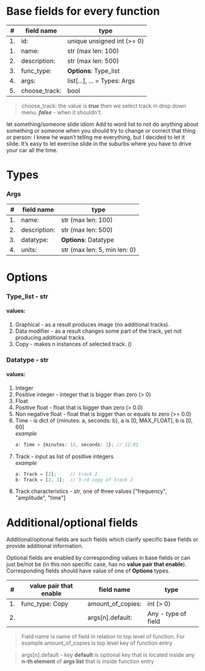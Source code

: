 # Base fields for every function

| #     | field name    | type                          |
| :---: | ---           | ---                           |
| 1.    | id:           | unique unsigned int (>= 0)    |
| 1.    | name:         | str (max len: 100)            |
| 2.    | description:  | str (max len: 500)            |
| 3.    | func_type:    | **Options**: Type_list        |
| 4.    | args:         | list[...], ... = Types: Args  |
| 5.    | choose_track: | bool                          |

> choose_track: the value is ***true*** then we select track in drop down menu. ***false*** - when it shouldn't.

let something/someone slide
idiom
Add to word list
to not do anything about something or someone when you should try to change or correct that thing or person:
I knew he wasn’t telling me everything, but I decided to let it slide.
It’s easy to let exercise slide in the suburbs where you have to drive your car all the time.
# Types

### **Args**

| #     | field name   | type                          |
| :---: | ---          | ---                           |
| 1.    | name:        | str (max len: 100)            |
| 2.    | description: | str (max len: 500)            |
| 3.    | datatype:    | **Options**: Datatype         |
| 4.    | units:       | str (max len: 5, min len: 0)  |


# Options

### **Type_list** - str
#### values:
1. Graphical - as a result produces image (no additional tracks).
2. Data modifier - as a result changes some part of the track, yet not producing.additional tracks.
3. Copy - makes n instances of selected track. ()

### **Datatype** - str
#### values:
1. Integer
2. Positive integer - integer that is bigger than zero (> 0)
3. Float
4. Positive float - float that is bigger than zero (> 0.0)
5. Non negative float - float that is bigger than or equals to zero (>= 0.0)
6. Time - is dict of {minutes: a, seconds: b}, a is [0, MAX_FLOAT], b is [0, 60] <br/>
    *example*
    ```ts
    a: Time = {minutes: 12, seconds: 1}; // 12:01
    ```
7. Track - input as list of positive integers <br/>
    *example* <br/>
    ```ts
    a: Track = [2];     // track 2
    b: Track = [2, 3];  // 3-rd copy of track 2
    ```
8. Track characteristics - str, one of three values ["frequency", "amplitude", "time"] <br/>

# Additional/optional fields
Additional/optional fields are such fields which clarify specific base fields or provide additional information.

Optional fields are enabled by corresponding values in base fields or can just be/not be (in this non specific case, has no **value pair that enable**). Corresponding fields should have value of one of **Options** types.

| #     | value pair that enable | field name        | type                          |
| :---: | ---                    | ---               | ---                           |
| 1.    | func_type: Copy        | amount_of_copies: | int (> 0)                     |
| 2.    |                        | args[n].default:  | Any - type of field           |

> Field name is name of field in relation to top level of function. For example amount_of_copies is top level key of function entry

> args[n].default - key **default** is optional key that is located inside any **n-th element** of **args list** that is inside function entry
